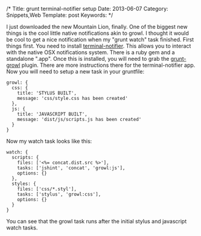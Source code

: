 /*
Title: grunt terminal-notifier setup
Date: 2013-06-07
Category: Snippets,Web
Template: post
Keywords: 
*/

I just downloaded the new Mountain Lion, finally. One of the biggest new
things is the cool little native notifications akin to growl. I thought
it would be cool to get a nice notification when my "grunt watch" task
finished. First things first. You need to install
[terminal-notifier](https://github.com/alloy/terminal-notifier "alloy/terminal-notifier").
This allows you to interact with the native OSX notifications system.
There is a ruby gem and a standalone ".app". Once this is installed, you
will need to grab the
[grunt-growl](https://github.com/alextucker/grunt-growl "alextucker/grunt-growl")
plugin. There are more instructions there for the terminal-notifier app.
Now you will need to setup a new task in your gruntfile:

~~~~ {.prettyprint .lang-js title="gruntfile growl setup"}
growl: {
  css: {
    title: 'STYLUS BUILT',
    message: 'css/style.css has been created'
  },
  js: {
    title: 'JAVASCRIPT BUILT',
    message: 'dist/js/scripts.js has been created'
  }
}
~~~~

Now my watch task looks like this:

~~~~ {.prettyprint .lang-css title="watch growl notify"}
watch: {
  scripts: {
    files: ['<%= concat.dist.src %>'],
    tasks: ['jshint', 'concat', 'growl:js'],
    options: {}
  },
  styles: {
    files: ['css/*.styl'],
    tasks: ['stylus', 'growl:css'],
    options: {}
  }
}
~~~~

You can see that the growl task runs after the initial stylus and
javascript watch tasks.
